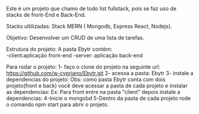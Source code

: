 Este é um projeto que chamo de  todo list fullstack, pois se faz uso de stacks
de front-End e Back-End.

Stacks ultilizadas: Stack MERN ( Mongodb, Express React, Nodejs).

Objetivo: Desenvolver um CRUD de uma lista de tarefas.

Estrutura do projeto:
A pasta Ebytr contém:<br>
 -client:aplicação front-end
 -server: aplicação back-end

Para rodar o projeto:
1- faço o clone do projeto na seguinte url: https://github.com/w-cypriano/Ebytr.git
2- acessa a pasta: Ebytr
3- instale a dependencias do projeto:
Obs: como  pasta Ebytr conta com dois projeto(front e back) você deve acessar a pasta de cada projeto e instalar as dependencias: Ex: Para front entre na pasta "client" depois instale a dependencias:
4-Inicie o mongobd
5-Dentro da pasta de cada projeto rode o comando npm start para abrir o projeto.
